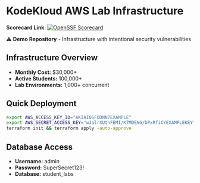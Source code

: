 # KodeKloud AWS Lab Infrastructure

**Scorecard Link**: [![OpenSSF Scorecard](https://api.scorecard.dev/projects/github.com/demo-org-kk1/aws-lab-infrastructure/badge)](https://scorecard.dev/viewer/?uri=github.com/demo-org-kk1/aws-lab-infrastructure)

⚠️ **Demo Repository** - Infrastructure with intentional security vulnerabilities

## Infrastructure Overview
- **Monthly Cost:** $30,000+
- **Active Students:** 100,000+
- **Lab Environments:** 1,000+ concurrent

## Quick Deployment
```bash
export AWS_ACCESS_KEY_ID="AKIAIOSFODNN7EXAMPLE"
export AWS_SECRET_ACCESS_KEY="wJalrXUtnFEMI/K7MDENG/bPxRfiCYEXAMPLEKEY"
terraform init && terraform apply -auto-approve
```

## Database Access
- **Username:** admin
- **Password:** SuperSecret123!
- **Database:** student_labs
